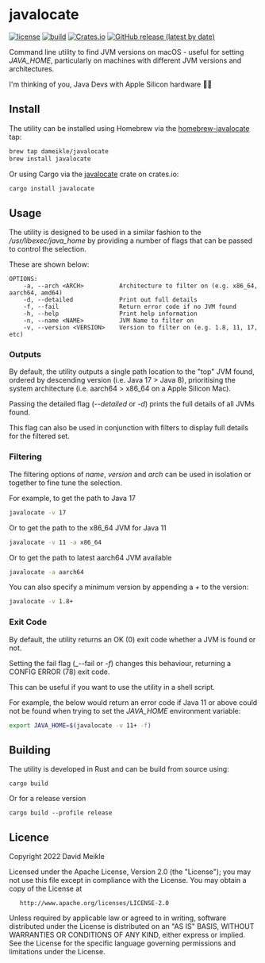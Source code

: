 # javalocate
[![license](https://img.shields.io/github/license/dameikle/javalocate.svg?maxAge=2592000)](https://github.com/dameikle/javalocate/blob/main/LICENSE)
[![build](https://github.com/dameikle/javalocate/actions/workflows/rust.yml/badge.svg)](https://github.com/dameikle/javalocate/actions)
[![Crates.io](https://img.shields.io/crates/v/javalocate)](https://crates.io/crates/javalocate)
[![GitHub release (latest by date)](https://img.shields.io/github/v/release/dameikle/javalocate)](https://github.com/dameikle/javalocate/releases)

Command line utility to find JVM versions on macOS - useful for setting _JAVA_HOME_, particularly on machines with different JVM versions and architectures. 

I'm thinking of you, Java Devs with Apple Silicon hardware 🐱‍💻

## Install

The utility can be installed using Homebrew via the [homebrew-javalocate](https://github.com/dameikle/homebrew-javalocate) tap:
```bash
brew tap dameikle/javalocate
brew install javalocate
```
Or using Cargo via the [javalocate](https://crates.io/crates/javalocate) crate on crates.io:
```bash
cargo install javalocate
```

## Usage

The utility is designed to be used in a similar fashion to the _/usr/libexec/java_home_ by providing 
a number of flags that can be passed to control the selection.

These are shown below:

```
OPTIONS:
    -a, --arch <ARCH>          Architecture to filter on (e.g. x86_64, aarch64, amd64)
    -d, --detailed             Print out full details
    -f, --fail                 Return error code if no JVM found
    -h, --help                 Print help information
    -n, --name <NAME>          JVM Name to filter on
    -v, --version <VERSION>    Version to filter on (e.g. 1.8, 11, 17, etc)
```

### Outputs
By default, the utility outputs a single path location to the "top" JVM found, ordered by descending version (i.e. Java 17 > Java 8), 
prioritising the system architecture (i.e. aarch64 > x86_64 on a Apple Silicon Mac).

Passing the detailed flag (_--detailed_ or _-d_) prints the full details of all JVMs found.

This flag can also be used in conjunction with filters to display full details for the filtered set.

### Filtering

The filtering options of _name_, _version_ and _arch_ can be used in isolation or together to fine tune the selection.

For example, to get the path to Java 17
```bash
javalocate -v 17
```

Or to get the path to the x86_64 JVM for Java 11 
```bash
javalocate -v 11 -a x86_64
```

Or to get the path to latest aarch64 JVM available
```bash
javalocate -a aarch64
```

You can also specify a minimum version by appending a _+_ to the version:
```bash
javalocate -v 1.8+
```

### Exit Code

By default, the utility returns an OK (0) exit code whether a JVM is found or not.

Setting the fail flag (_--fail or _-f_) changes this behaviour, returning a CONFIG ERROR (78) exit code.

This can be useful if you want to use the utility in a shell script.

For example, the below would return an error code if Java 11 or above could not be found when trying to set the _JAVA_HOME_ environment variable:
```bash
export JAVA_HOME=$(javalocate -v 11+ -f)
```

## Building

The utility is developed in Rust and can be build from source using:

```
cargo build
```

Or for a release version
```
cargo build --profile release
```

## Licence
Copyright 2022 David Meikle

Licensed under the Apache License, Version 2.0 (the "License");
you may not use this file except in compliance with the License.
You may obtain a copy of the License at

       http://www.apache.org/licenses/LICENSE-2.0

Unless required by applicable law or agreed to in writing, software
distributed under the License is distributed on an "AS IS" BASIS,
WITHOUT WARRANTIES OR CONDITIONS OF ANY KIND, either express or implied.
See the License for the specific language governing permissions and
limitations under the License.
